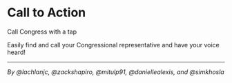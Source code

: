 Call to Action
==============
Call Congress with a tap

Easily find and call your Congressional representative and have your voice heard!

---

*By @lachlanjc, @zackshapiro, @mitulp91, @daniellealexis, and @simkhosla*
